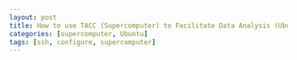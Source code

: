 ```yaml
---
layout: post
title: How to use TACC (Supercomputer) to Facilitate Data Analysis (Ubuntu) 
categories: [supercomputer, Ubuntu]
tags: [ssh, configure, supercomputer]
---
```


